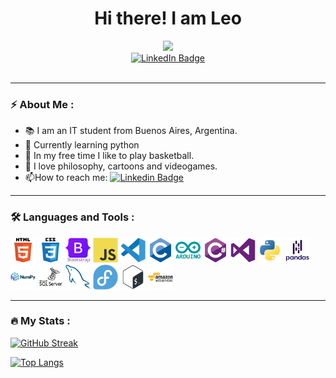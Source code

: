 <div align="center">
<h1>Hi there! I am Leo</h1>
</div>

<div id="header" align="center">
  <img src="https://i1.sndcdn.com/artworks-0TyOM4SLmc7EFSDi-vnoNOA-t500x500.jpg" width="20%">
</div>

<div id="badges" align="center">
  <a href="https://www.linkedin.com/in/leonelgodoy495/" target="_blank">
    <img src="https://img.shields.io/badge/LinkedIn-blue?style=for-the-badge&logo=linkedin&logoColor=white" alt="LinkedIn Badge"/>
  </a>
  <br>
  <img src="https://komarev.com/ghpvc/?username=aka-leonel&style=flat-square&color=blue" alt=""/>
</div>

---

### :zap: About Me :
- 📚 I am an IT student from Buenos Aires, Argentina. 
- 🐍 Currently learning python
- 🏀 In my free time I like to play basketball.
- 🖤 I love philosophy, cartoons and videogames.
- :mailbox:How to reach me: [![Linkedin Badge](https://img.shields.io/badge/-Leonel-blue?style=flat&logo=Linkedin&logoColor=white)](https://www.linkedin.com/in/leonelgodoy495/)

---
### :hammer_and_wrench: Languages and Tools :
<div>  
  <img src="https://github.com/devicons/devicon/blob/master/icons/html5/html5-original-wordmark.svg" alt ="HTML5" width="40"/>
  <img src="https://github.com/devicons/devicon/blob/master/icons/css3/css3-original-wordmark.svg" alt="CSS3" width="40" />
  <img src="https://github.com/devicons/devicon/blob/master/icons/bootstrap/bootstrap-original-wordmark.svg" alt="Bootstrap 5" width="40" />
  <img src="https://github.com/devicons/devicon/blob/master/icons/javascript/javascript-original.svg" alt="JavaScript" width="40" />
  <img src="https://github.com/devicons/devicon/blob/master/icons/vscode/vscode-original.svg" alt="Visual Studio Code" width="40" />
  
  <img src="https://github.com/devicons/devicon/blob/master/icons/c/c-original.svg" alt="C programming language" width="40" />
  <img src="https://github.com/devicons/devicon/blob/master/icons/arduino/arduino-original-wordmark.svg" alt="Arduino" width="40" />
  
  <img src="https://github.com/devicons/devicon/blob/master/icons/csharp/csharp-original.svg" alt="C sharp" width="40" />
  <img src="https://github.com/devicons/devicon/blob/master/icons/visualstudio/visualstudio-plain.svg" alt="Visual Studio" width="40" />
  
  <img src="https://github.com/devicons/devicon/blob/master/icons/python/python-original.svg" alt="Python" width="40" />  
  <img src="https://github.com/devicons/devicon/blob/master/icons/pandas/pandas-original-wordmark.svg" alt="Pandas" width="40" />
  <img src="https://github.com/devicons/devicon/blob/master/icons/numpy/numpy-original-wordmark.svg" alt="NumPy" width="40" />
  
  <img src="https://github.com/devicons/devicon/blob/master/icons/microsoftsqlserver/microsoftsqlserver-plain-wordmark.svg" alt="Microsoft SQL Server" width="40" />
  <img src="https://github.com/devicons/devicon/blob/master/icons/mysql/mysql-original.svg" alt="MySQL Workbench" width="40" />
  
  <img src="https://github.com/devicons/devicon/blob/master/icons/fedora/fedora-plain.svg" alt="Fedora OS" width="40" />   
  
  <img src="https://github.com/devicons/devicon/blob/master/icons/bash/bash-original.svg" alt="Bash" width="40" />
  
  <img src="https://github.com/devicons/devicon/blob/master/icons/amazonwebservices/amazonwebservices-original-wordmark.svg" alt="AWS" width="40" />  
</div>

---

### :fire: My Stats :
[![GitHub Streak](http://github-readme-streak-stats.herokuapp.com?user=aka-leonel&theme=midnight-purple&hide_border=true&date_format=M%20j%5B%2C%20Y%5D)](https://git.io/streak-stats)

[![Top Langs](https://github-readme-stats.vercel.app/api/top-langs/?username=aka-leonel&layout=compact&theme=midnight-purple)](https://github.com/anuraghazra/github-readme-stats)



